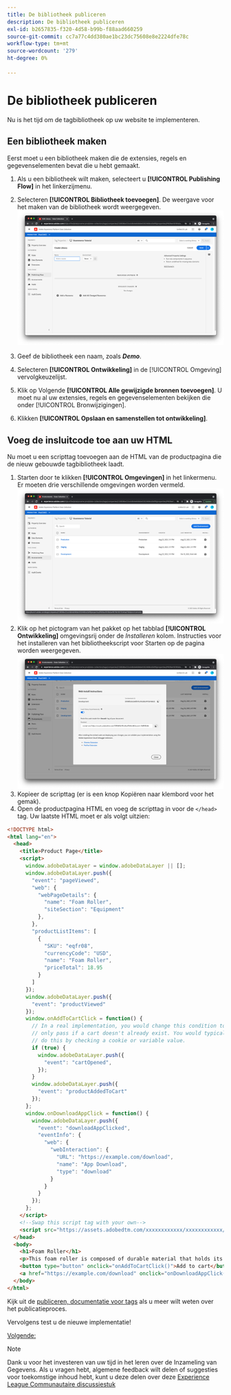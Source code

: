 ```yaml
---
title: De bibliotheek publiceren
description: De bibliotheek publiceren
exl-id: b2657835-f320-4d58-b99b-f88aad660259
source-git-commit: cc7a77c4dd380ae1bc23dc75608e8e2224dfe78c
workflow-type: tm+mt
source-wordcount: '279'
ht-degree: 0%

---
```


# De bibliotheek publiceren

Nu is het tijd om de tagbibliotheek op uw website te implementeren.

## Een bibliotheek maken

Eerst moet u een bibliotheek maken die de extensies, regels en gegevenselementen bevat die u hebt gemaakt.

1. Als u een bibliotheek wilt maken, selecteert u **[!UICONTROL Publishing Flow]** in het linkerzijmenu.
1. Selecteren **[!UICONTROL Bibliotheek toevoegen]**. De weergave voor het maken van de bibliotheek wordt weergegeven.
   ![tagbibliotheek maken](../assets/tags-library-creation.png)

1. Geef de bibliotheek een naam, zoals **_Demo_**.
1. Selecteren **[!UICONTROL Ontwikkeling]** in de [!UICONTROL Omgeving] vervolgkeuzelijst.
1. Klik op Volgende **[!UICONTROL Alle gewijzigde bronnen toevoegen]**.
U moet nu al uw extensies, regels en gegevenselementen bekijken die onder [!UICONTROL Bronwijzigingen].
1. Klikken **[!UICONTROL Opslaan en samenstellen tot ontwikkeling]**.

## Voeg de insluitcode toe aan uw HTML

Nu moet u een scripttag toevoegen aan de HTML van de productpagina die de nieuw gebouwde tagbibliotheek laadt.

1. Starten door te klikken **[!UICONTROL Omgevingen]** in het linkermenu. Er moeten drie verschillende omgevingen worden vermeld.
   ![Labels-omgevingen](../assets/tags-environments.png)
1. Klik op het pictogram van het pakket op het tabblad **[!UICONTROL Ontwikkeling]** omgevingsrij onder de _Installeren_ kolom. Instructies voor het installeren van het bibliotheekscript voor Starten op de pagina worden weergegeven.
   ![Installatie-instructies voor tags](../assets/tags-installation-instructions.png)
1. Kopieer de scripttag (er is een knop Kopiëren naar klembord voor het gemak).
1. Open de productpagina HTML en voeg de scripttag in voor de `</head>` tag. Uw laatste HTML moet er als volgt uitzien:

```html
<!DOCTYPE html>
<html lang="en">
  <head>
    <title>Product Page</title>
    <script>
      window.adobeDataLayer = window.adobeDataLayer || [];
      window.adobeDataLayer.push({
        "event": "pageViewed",
        "web": {
          "webPageDetails": {
            "name": "Foam Roller",
            "siteSection": "Equipment"
          },
        },
        "productListItems": [
          {
            "SKU": "eqfr08",
            "currencyCode": "USD",
            "name": "Foam Roller",
            "priceTotal": 18.95
          }
        ]
      });
      window.adobeDataLayer.push({
        "event": "productViewed"
      });
      window.onAddToCartClick = function() {
        // In a real implementation, you would change this condition to 
        // only pass if a cart doesn't already exist. You would typically 
        // do this by checking a cookie or variable value.
        if (true) {
          window.adobeDataLayer.push({
            "event": "cartOpened",
          });
        }
        window.adobeDataLayer.push({
          "event": "productAddedToCart"
        });
      };
      window.onDownloadAppClick = function() {
        window.adobeDataLayer.push({
          "event": "downloadAppClicked",
          "eventInfo": {
            "web": {
              "webInteraction": {
                "URL": "https://example.com/download",
                "name": "App Download",
                "type": "download"
              }
            }
          }
        });
      };
    </script>
    <!--Swap this script tag with your own-->
    <script src="https://assets.adobedtm.com/xxxxxxxxxxxx/xxxxxxxxxxxx/launch-xxxxxxxxxxxx-development.min.js" async></script>
  </head>
  <body>
    <h1>Foam Roller</h1>
    <p>This foam roller is composed of durable material that holds its shape and delivers deep tissue therapy. Purchase now for only $18.95!</p>
    <button type="button" onclick="onAddToCartClick()">Add to cart</button>
    <a href="https://example.com/download" onclick="onDownloadAppClick()">Download the app</a>
  </body>
</html>
```

Kijk uit de [publiceren, documentatie voor tags](https://experienceleague.adobe.com/docs/experience-platform/tags/publish/overview.html) als u meer wilt weten over het publicatieproces.

Vervolgens test u de nieuwe implementatie!

[Volgende: ](../test-the-implementation.md)

>[!NOTE]
>
>Dank u voor het investeren van uw tijd in het leren over de Inzameling van Gegevens. Als u vragen hebt, algemene feedback wilt delen of suggesties voor toekomstige inhoud hebt, kunt u deze delen over deze [Experience League Communautaire discussiestuk](https://experienceleaguecommunities.adobe.com/t5/adobe-experience-platform-launch/tutorial-discussion-use-adobe-experience-platform-data/m-p/543877)
